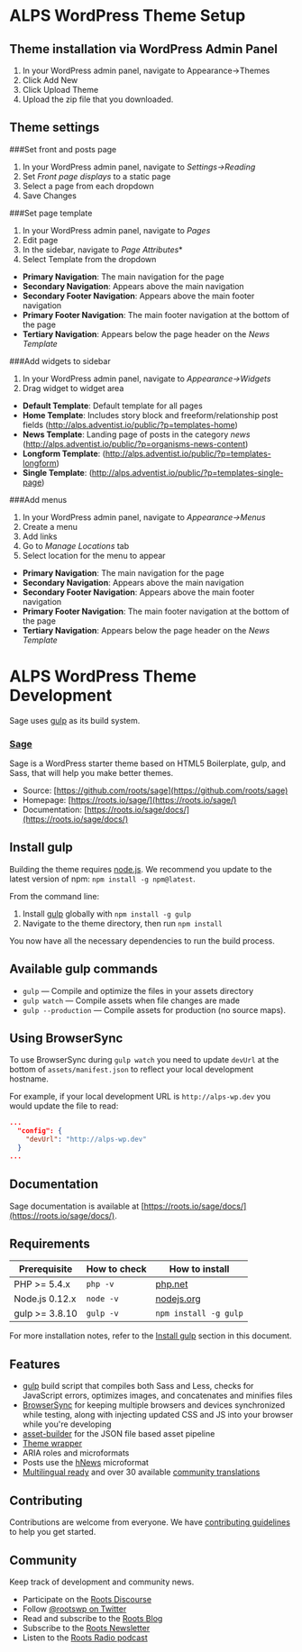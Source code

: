 # ALPS WordPress Theme Setup


## Theme installation via WordPress Admin Panel

1. In your WordPress admin panel, navigate to Appearance->Themes
2. Click Add New
3. Click Upload Theme
4. Upload the zip file that you downloaded.


## Theme settings

###Set front and posts page

1. In your WordPress admin panel, navigate to *Settings->Reading*
2. Set *Front page displays* to a static page
3. Select a page from each dropdown
4. Save Changes

###Set page template

1. In your WordPress admin panel, navigate to *Pages*
2. Edit page
3. In the sidebar, navigate to *Page Attributes**
4. Select Template from the dropdown
* **Primary Navigation**: The main navigation for the page
* **Secondary Navigation**: Appears above the main navigation
* **Secondary Footer Navigation**: Appears above the main footer navigation
* **Primary Footer Navigation**: The main footer navigation at the bottom of the page
* **Tertiary Navigation**: Appears below the page header on the *News Template*

###Add widgets to sidebar

1. In your WordPress admin panel, navigate to *Appearance->Widgets*
2. Drag widget to widget area
  * **Default Template**: Default template for all pages
  * **Home Template**: Includes story block and freeform/relationship post fields (http://alps.adventist.io/public/?p=templates-home)
  * **News Template**: Landing page of posts in the category *news* (http://alps.adventist.io/public/?p=organisms-news-content)
  * **Longform Template**: (http://alps.adventist.io/public/?p=templates-longform)
  * **Single Template**: (http://alps.adventist.io/public/?p=templates-single-page)

###Add menus

1. In your WordPress admin panel, navigate to *Appearance->Menus*
2. Create a menu
3. Add links
4. Go to *Manage Locations* tab
5. Select location for the menu to appear
  * **Primary Navigation**: The main navigation for the page
  * **Secondary Navigation**: Appears above the main navigation
  * **Secondary Footer Navigation**: Appears above the main footer navigation
  * **Primary Footer Navigation**: The main footer navigation at the bottom of the page
  * **Tertiary Navigation**: Appears below the page header on the *News Template*



# ALPS WordPress Theme Development

Sage uses [gulp](http://gulpjs.com/) as its build system.

### [Sage](https://roots.io/sage/)

Sage is a WordPress starter theme based on HTML5 Boilerplate, gulp, and Sass, that will help you make better themes.

* Source: [https://github.com/roots/sage](https://github.com/roots/sage)
* Homepage: [https://roots.io/sage/](https://roots.io/sage/)
* Documentation: [https://roots.io/sage/docs/](https://roots.io/sage/docs/)

## Install gulp

Building the theme requires [node.js](http://nodejs.org/download/). We recommend you update to the latest version of npm: `npm install -g npm@latest`.

From the command line:

1. Install [gulp](http://gulpjs.com) globally with `npm install -g gulp`
2. Navigate to the theme directory, then run `npm install`

You now have all the necessary dependencies to run the build process.

## Available gulp commands

* `gulp` — Compile and optimize the files in your assets directory
* `gulp watch` — Compile assets when file changes are made
* `gulp --production` — Compile assets for production (no source maps).

## Using BrowserSync

To use BrowserSync during `gulp watch` you need to update `devUrl` at the bottom of `assets/manifest.json` to reflect your local development hostname.

For example, if your local development URL is `http://alps-wp.dev` you would update the file to read:
```json
...
  "config": {
    "devUrl": "http://alps-wp.dev"
  }
...
```


## Documentation

Sage documentation is available at [https://roots.io/sage/docs/](https://roots.io/sage/docs/).


## Requirements

| Prerequisite    | How to check | How to install
| --------------- | ------------ | ------------- |
| PHP >= 5.4.x    | `php -v`     | [php.net](http://php.net/manual/en/install.php) |
| Node.js 0.12.x  | `node -v`    | [nodejs.org](http://nodejs.org/) |
| gulp >= 3.8.10  | `gulp -v`    | `npm install -g gulp` |

For more installation notes, refer to the [Install gulp](#install-gulp) section in this document.


## Features

* [gulp](http://gulpjs.com/) build script that compiles both Sass and Less, checks for JavaScript errors, optimizes images, and concatenates and minifies files
* [BrowserSync](http://www.browsersync.io/) for keeping multiple browsers and devices synchronized while testing, along with injecting updated CSS and JS into your browser while you're developing
* [asset-builder](https://github.com/austinpray/asset-builder) for the JSON file based asset pipeline
* [Theme wrapper](https://roots.io/sage/docs/theme-wrapper/)
* ARIA roles and microformats
* Posts use the [hNews](http://microformats.org/wiki/hnews) microformat
* [Multilingual ready](https://roots.io/wpml/) and over 30 available [community translations](https://github.com/roots/sage-translations)


## Contributing

Contributions are welcome from everyone. We have [contributing guidelines](https://github.com/roots/guidelines/blob/master/CONTRIBUTING.md) to help you get started.


## Community

Keep track of development and community news.

* Participate on the [Roots Discourse](https://discourse.roots.io/)
* Follow [@rootswp on Twitter](https://twitter.com/rootswp)
* Read and subscribe to the [Roots Blog](https://roots.io/blog/)
* Subscribe to the [Roots Newsletter](https://roots.io/subscribe/)
* Listen to the [Roots Radio podcast](https://roots.io/podcast/)

